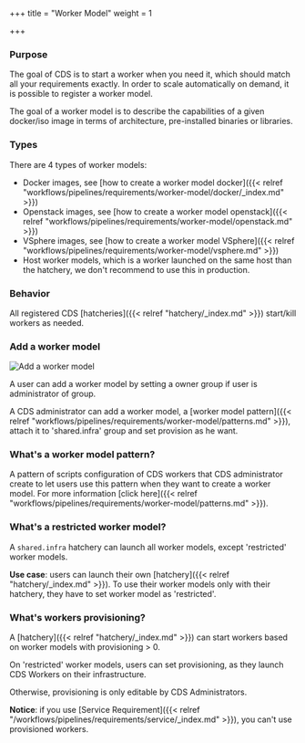 +++
title = "Worker Model"
weight = 1

+++

### Purpose

The goal of CDS is to start a worker when you need it, which should match all your requirements exactly.
In order to scale automatically on demand, it is possible to register a worker model.

The goal of a worker model is to describe the capabilities of a given docker/iso image in terms of architecture, pre-installed binaries or libraries.

### Types

There are 4 types of worker models:

 * Docker images, see [how to create a worker model docker]({{< relref "workflows/pipelines/requirements/worker-model/docker/_index.md" >}})
 * Openstack images, see [how to create a worker model openstack]({{< relref "workflows/pipelines/requirements/worker-model/openstack.md" >}})
 * VSphere images, see [how to create a worker model VSphere]({{< relref "workflows/pipelines/requirements/worker-model/vsphere.md" >}})
 * Host worker models, which is a worker launched on the same host than the hatchery, we don't recommend to use this in production.

### Behavior

All registered CDS [hatcheries]({{< relref "hatchery/_index.md" >}}) start/kill workers as needed.

### Add a worker model

![Add a worker model](/images/workflows.pipelines.requirements.docker.worker-model.add.png)

A user can add a worker model by setting a owner group if user is administrator of group.

A CDS administrator can add a worker model, a [worker model pattern]({{< relref "workflows/pipelines/requirements/worker-model/patterns.md" >}}), attach it to 'shared.infra' group and set provision as he want.

### What's a worker model pattern?

A pattern of scripts configuration of CDS workers that CDS administrator create to let users use this pattern when they want to create a worker model. For more information [click here]({{< relref "workflows/pipelines/requirements/worker-model/patterns.md" >}}).

### What's a restricted worker model?

A `shared.infra` hatchery can launch all worker models, except 'restricted' worker models.

**Use case**: users can launch their own [hatchery]({{< relref "hatchery/_index.md" >}}).
To use their worker models only with their hatchery, they have to set worker model as 'restricted'.

### What's workers provisioning?

A [hatchery]({{< relref "hatchery/_index.md" >}}) can start workers based on worker models with provisioning > 0.

On 'restricted' worker models, users can set provisioning, as they launch CDS Workers on their infrastructure.

Otherwise, provisioning is only editable by CDS Administrators.

**Notice**: if you use [Service Requirement]({{< relref "/workflows/pipelines/requirements/service/_index.md" >}}), you can't
use provisioned workers.
